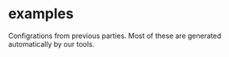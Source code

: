 # examples

Configrations from previous parties. Most of these are generated automatically by our tools.